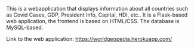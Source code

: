 This is a webapplication that displays information about all countries such as Covid Cases, GDP, President Info, Capital, HDI, etc..
It is a Flask-based web application, the frontend is based on HTML/CSS. The database is MySQL-based.

Link to the web application: https://worldgeopedia.herokuapp.com/

